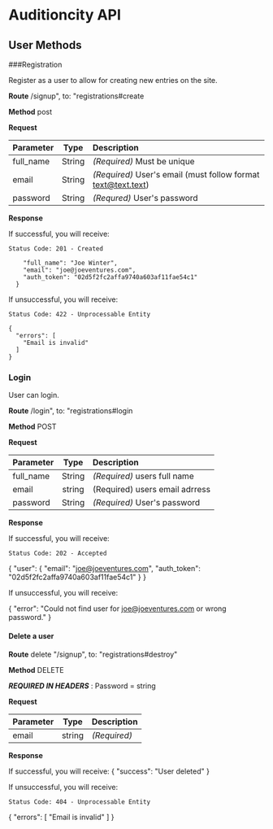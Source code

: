 # Auditioncity API

## User Methods

###Registration

Register as a user to allow for creating new entries on the site.

**Route** /signup", to: "registrations#create

**Method** post

**Request**
	

| Parameter        | Type           | Description  |
| ------------- |:-------------:|:----- |
| full_name | String | *(Required)*  Must be unique |
| email | String      | *(Required)*   User's email (must follow format text@text.text) |
| password | String | *(Requred)* User's password|


**Response**

If successful, you will receive:

	Status Code: 201 - Created
	
```  "user": {
    "full_name": "Joe Winter",
    "email": "joe@joeventures.com",
    "auth_token": "02d5f2fc2affa9740a603af11fae54c1"
  }			
```

If unsuccessful, you will receive:

	Status Code: 422 - Unprocessable Entity
	
```
{
  "errors": [
    "Email is invalid"
  ]
}
```

### Login

User can login.

**Route** /login", to: "registrations#login

**Method** POST

**Request**

| Parameter        | Type           | Description  |
| ------------- |:-------------:|:----- |
| full_name | String | *(Required)* users full name | 
| email | string | (Required) users email adrress |
| password | String | *(Required)* User's password | 

**Response**

If successful, you will receive:

    Status Code: 202 - Accepted

{ "user": { "email": "joe@joeventures.com", "auth_token": "02d5f2fc2affa9740a603af11fae54c1" } }


If unsuccessful, you will receive:

{
  "error": "Could not find user for joe@joeventures.com or wrong password."
}


#### Delete a user

**Route** delete "/signup", to: "registrations#destroy"

**Method** DELETE

***REQUIRED IN HEADERS*** : Password = string

**Request**

| Parameter        | Type           | Description  |
| ------------- |:-------------:|:----- |
| email | string | *(Required)* | 
		

**Response**

If successful, you will receive:
{
  "success": "User deleted"
}
	


If unsuccessful, you will receive:

	Status Code: 404 - Unprocessable Entity
	
{
  "errors": [
    "Email is invalid"
  ]
}





